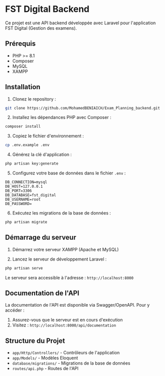 # FST Digital Backend

Ce projet est une API backend développée avec Laravel pour l'application FST Digital (Gestion des examens).

## Prérequis

-   PHP >= 8.1
-   Composer
-   MySQL
-   XAMPP

## Installation

1. Clonez le repository :

```bash
git clone https://github.com/MohamedBENIAICH/Exam_Planning_backend.git
```

2. Installez les dépendances PHP avec Composer :

```bash
composer install
```

3. Copiez le fichier d'environnement :

```bash
cp .env.example .env
```

4. Générez la clé d'application :

```bash
php artisan key:generate
```

5. Configurez votre base de données dans le fichier `.env` :

```
DB_CONNECTION=mysql
DB_HOST=127.0.0.1
DB_PORT=3306
DB_DATABASE=fst_digital
DB_USERNAME=root
DB_PASSWORD=
```

6. Exécutez les migrations de la base de données :

```bash
php artisan migrate
```

## Démarrage du serveur

1. Démarrez votre serveur XAMPP (Apache et MySQL)

2. Lancez le serveur de développement Laravel :

```bash
php artisan serve
```

Le serveur sera accessible à l'adresse : `http://localhost:8000`

## Documentation de l'API

La documentation de l'API est disponible via Swagger/OpenAPI. Pour y accéder :

1. Assurez-vous que le serveur est en cours d'exécution
2. Visitez : `http://localhost:8000/api/documentation`

## Structure du Projet

-   `app/Http/Controllers/` - Contrôleurs de l'application
-   `app/Models/` - Modèles Eloquent
-   `database/migrations/` - Migrations de la base de données
-   `routes/api.php` - Routes de l'API

